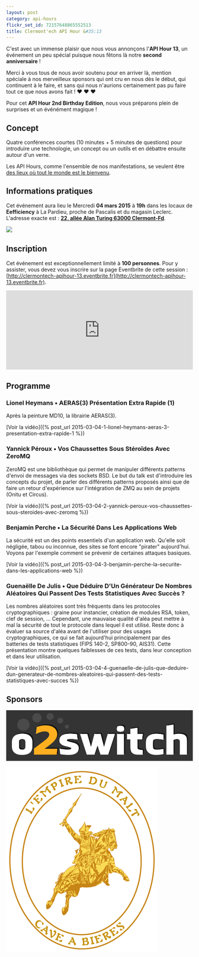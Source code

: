 ```yaml
---
layout: post
category: api-hours
flickr_set_id: 72157648865552513
title: Clermont'ech API Hour &#35;13
---
```


C'est avec un immense plaisir que nous vous annonçons l'**API Hour 13**, un
événement un peu spécial puisque nous fêtons là notre **second anniversaire** !

Merci à vous tous de nous avoir soutenu pour en arriver là, mention spéciale à
nos merveilleux sponsors qui ont cru en nous dès le début, qui continuent à le
faire, et sans qui nous n'aurions certainement pas pu faire tout ce que nous
avons fait ! &hearts; &hearts; &hearts;

Pour cet **API Hour 2nd Birthday Edition**, nous vous préparons plein de
surprises et un événément magique !

## Concept

Quatre conférences courtes (10 minutes + 5 minutes de questions) pour
introduire une technologie, un concept ou un outils et en débattre ensuite
autour d'un verre.

Les API Hours, comme l'ensemble de nos manifestations, se veulent être [des
lieux où tout le monde est le bienvenu](/code-of-conduct.html).

## Informations pratiques

Cet événement aura lieu le Mercredi **04 mars 2015** à **19h** dans les locaux de
**Eefficiency** à La Pardieu, proche de Pascalis et du magasin Leclerc.
L'adresse exacte est : [**22, allée Alan Turing 63000
Clermont-Fd**](https://www.google.com/maps/place/22+All%C3%A9e+Alan+Turing/@45.7590795,3.1301792,17z).

[![](http://maps.googleapis.com/maps/api/staticmap?size=600x400&sensor=false&markers=color:red|45.7590795,3.1301792)](https://www.google.com/maps/place/22+All%C3%A9e+Alan+Turing/@45.7590795,3.1301792,17z)

## Inscription

Cet événement est exceptionnellement limité à **100 personnes**. Pour y
assister, vous devez vous inscrire sur la page Eventbrite de cette session :
[http://clermontech-apihour-13.eventbrite.fr](http://clermontech-apihour-13.eventbrite.fr).

<iframe src="http://www.eventbrite.com/tickets-external?eid=15813184661&amp;ref=etckt&amp;v=2" frameborder="0" height="214" width="100%" vspace="0" hspace="0" marginheight="5" marginwidth="5" scrolling="auto" allowtransparency="true">Clermont'ech Eventbrite</iframe>

## Programme

### Lionel Heymans • AERAS(3) Présentation Extra Rapide (1)

Après la peinture MD10, la librairie AERAS(3).

[Voir la vidéo]({% post_url 2015-03-04-1-lionel-heymans-aeras-3-presentation-extra-rapide-1 %})

### Yannick Péroux • Vos Chaussettes Sous Stéroïdes Avec ZeroMQ

ZeroMQ est une bibliothèque qui permet de manipuler différents patterns d'envoi
de messages via des sockets BSD. Le but du talk est d'introduire les concepts
du projet, de parler des différents patterns proposés ainsi que de faire un
retour d'expérience sur l'intégration de ZMQ au sein de projets (Onitu et
Circus).

[Voir la vidéo]({% post_url 2015-03-04-2-yannick-peroux-vos-chaussettes-sous-steroides-avec-zeromq %})

### Benjamin Perche • La Sécurité Dans Les Applications Web

La sécurité est un des points essentiels d'un application web. Qu'elle soit
négligée, tabou ou inconnue, des sites se font encore "pirater" aujourd'hui.
Voyons par l'exemple comment se prévenir de certaines attaques basiques.

[Voir la vidéo]({% post_url 2015-03-04-3-benjamin-perche-la-securite-dans-les-applications-web %})

### Guenaëlle De Julis • Que Déduire D'Un Générateur De Nombres Aléatoires Qui Passent Des Tests Statistiques Avec Succès ?

Les nombres aléatoires sont très fréquents dans les protocoles cryptographiques
: graine pour instancier, création de modules RSA, token, clef de session, ...
Cependant, une mauvaise qualité d'aléa  peut mettre à mal la sécurité de tout
le protocole dans lequel il est utilisé. Reste donc à évaluer sa source d'aléa
avant de l'utiliser pour des usages cryptographiques, ce qui se fait
aujourd'hui principalement par des batteries de tests statistiques (FIPS 140-2,
SP800-90, AIS31).  Cette présentation montre quelques faiblesses de ces tests,
dans leur conception et dans leur utilisation.

[Voir la vidéo]({% post_url 2015-03-04-4-guenaelle-de-julis-que-deduire-dun-generateur-de-nombres-aleatoires-qui-passent-des-tests-statistiques-avec-succes %})

## Sponsors

[![](/images/o2switch.png)](http://www.o2switch.fr/)

[![](/images/logo-empire-du-malt.png)](http://www.lempiredumalt.fr/)
